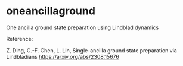 # oneancillaground
One ancilla ground state preparation using Lindblad dynamics

Reference:

Z. Ding, C.-F. Chen, L. Lin, Single-ancilla ground state preparation via Lindbladians https://arxiv.org/abs/2308.15676
